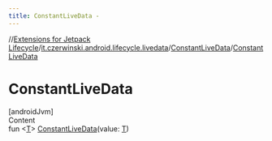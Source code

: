 ```yaml
---
title: ConstantLiveData -
---
```

//[Extensions for Jetpack Lifecycle](../../index.html)/[it.czerwinski.android.lifecycle.livedata](../index.html)/[ConstantLiveData](index.html)/[ConstantLiveData](-constant-live-data.html)



# ConstantLiveData  
[androidJvm]  
Content  
fun <[T](index.html)> [ConstantLiveData](-constant-live-data.html)(value: [T](index.html))  



